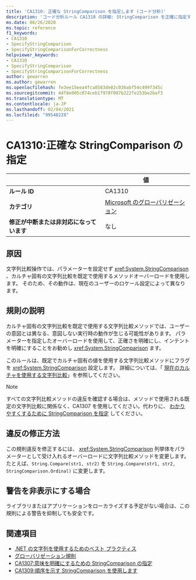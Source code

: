 ```yaml
---
title: 'CA1310: 正確な StringComparison を指定します (コード分析)'
description: 'コード分析ルール CA1310 の詳細: StringComparison を正確に指定する'
ms.date: 08/26/2020
ms.topic: reference
f1_keywords:
- CA1310
- SpecifyStringComparison
- SpecifyStringComparisonForCorrectness
helpviewer_keywords:
- CA1310
- SpecifyStringComparison
- SpecifyStringComparisonForCorrectness
author: gewarren
ms.author: gewarren
ms.openlocfilehash: fe3ee15eea4fca8583de02c036abf54c499f345c
ms.sourcegitcommit: 4df8e005c074ceb1f978f007b222fe253be2baf3
ms.translationtype: MT
ms.contentlocale: ja-JP
ms.lasthandoff: 02/04/2021
ms.locfileid: "99548228"
---
```

# <a name="ca1310-specify-stringcomparison-for-correctness"></a>CA1310:正確な StringComparison の指定

| | 値 |
|-|-|
| **ルール ID** |CA1310|
| **カテゴリ** |[Microsoft のグローバリゼーション](globalization-warnings.md)|
| **修正が中断または非対応になっています** |なし|

## <a name="cause"></a>原因

文字列比較操作では、パラメーターを設定せず <xref:System.StringComparison> 、カルチャ固有の文字列比較を既定で使用するメソッドオーバーロードを使用します。 そのため、その動作は、現在のユーザーのロケール設定によって異なります。

## <a name="rule-description"></a>規則の説明

カルチャ固有の文字列比較を既定で使用する文字列比較メソッドでは、ユーザーの意図とは異なる、意図しない実行時の動作が生じる可能性があります。 パラメーターを指定したオーバーロードを使用して、正確さを明確にし、インテントを明確にすることをお勧めし <xref:System.StringComparison> ます。

このルールは、既定でカルチャ固有の値を使用する文字列比較メソッドにフラグを <xref:System.StringComparison> 設定します。 詳細については、「 [現在のカルチャを使用する文字列比較](../../../standard/base-types/best-practices-strings.md#string-comparisons-that-use-the-current-culture)」を参照してください。

> [!NOTE]
> すべての文字列比較メソッドの違反を確認する場合は、メソッドで使用される既定の文字列比較に関係なく、CA1307 を使用してください。代わりに、 [わかりやすくするために StringComparison を指定](ca1307.md) してください。

## <a name="how-to-fix-violations"></a>違反の修正方法

この規則違反を修正するには、 <xref:System.StringComparison> 列挙体をパラメーターとして受け入れるオーバーロードに文字列比較メソッドを変更します。 たとえば、`String.Compare(str1, str2)` を `String.Compare(str1, str2, StringComparison.Ordinal)` に変更します。

## <a name="when-to-suppress-warnings"></a>警告を非表示にする場合

ライブラリまたはアプリケーションをローカライズする予定がない場合は、この規則による警告を抑制しても安全です。

## <a name="see-also"></a>関連項目

- [.NET の文字列を使用するためのベスト プラクティス](../../../standard/base-types/best-practices-strings.md)
- [グローバリゼーション規則](globalization-warnings.md)
- [CA1307:意味を明確にするための StringComparison の指定](ca1307.md)
- [CA1309:順序を示す StringComparison を使用します](ca1309.md)
